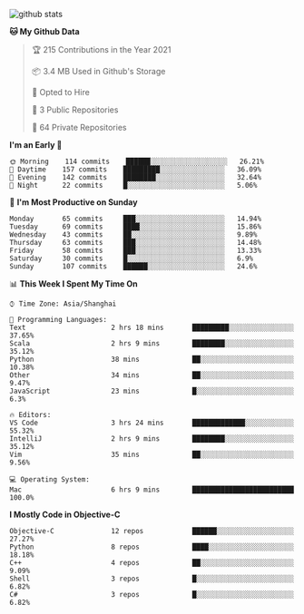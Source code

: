 
![github stats](https://github-readme-stats.vercel.app/api?username=ChesterYue&show_icons=true&count_private=true)

<!-- ![wakatime](https://github-readme-stats.vercel.app/api/wakatime?username=ChesterYue&layout=compact) -->

<!-- ![wakatime](https://github-readme-stats.vercel.app/api/top-langs/?username=ChesterYue&layout=compact) -->

<!--START_SECTION:waka-->
**🐱 My Github Data** 

> 🏆 215 Contributions in the Year 2021
 > 
> 📦 3.4 MB Used in Github's Storage 
 > 
> 💼 Opted to Hire
 > 
> 📜 3 Public Repositories 
 > 
> 🔑 64 Private Repositories  
 > 
**I'm an Early 🐤** 

```text
🌞 Morning    114 commits    ██████░░░░░░░░░░░░░░░░░░░   26.21% 
🌆 Daytime    157 commits    █████████░░░░░░░░░░░░░░░░   36.09% 
🌃 Evening    142 commits    ████████░░░░░░░░░░░░░░░░░   32.64% 
🌙 Night      22 commits     █░░░░░░░░░░░░░░░░░░░░░░░░   5.06%

```
📅 **I'm Most Productive on Sunday** 

```text
Monday       65 commits     ███░░░░░░░░░░░░░░░░░░░░░░   14.94% 
Tuesday      69 commits     ████░░░░░░░░░░░░░░░░░░░░░   15.86% 
Wednesday    43 commits     ██░░░░░░░░░░░░░░░░░░░░░░░   9.89% 
Thursday     63 commits     ███░░░░░░░░░░░░░░░░░░░░░░   14.48% 
Friday       58 commits     ███░░░░░░░░░░░░░░░░░░░░░░   13.33% 
Saturday     30 commits     █░░░░░░░░░░░░░░░░░░░░░░░░   6.9% 
Sunday       107 commits    ██████░░░░░░░░░░░░░░░░░░░   24.6%

```


📊 **This Week I Spent My Time On** 

```text
⌚︎ Time Zone: Asia/Shanghai

💬 Programming Languages: 
Text                     2 hrs 18 mins       █████████░░░░░░░░░░░░░░░░   37.65% 
Scala                    2 hrs 9 mins        ████████░░░░░░░░░░░░░░░░░   35.12% 
Python                   38 mins             ██░░░░░░░░░░░░░░░░░░░░░░░   10.38% 
Other                    34 mins             ██░░░░░░░░░░░░░░░░░░░░░░░   9.47% 
JavaScript               23 mins             █░░░░░░░░░░░░░░░░░░░░░░░░   6.3%

🔥 Editors: 
VS Code                  3 hrs 24 mins       █████████████░░░░░░░░░░░░   55.32% 
IntelliJ                 2 hrs 9 mins        ████████░░░░░░░░░░░░░░░░░   35.12% 
Vim                      35 mins             ██░░░░░░░░░░░░░░░░░░░░░░░   9.56%

💻 Operating System: 
Mac                      6 hrs 9 mins        █████████████████████████   100.0%

```

**I Mostly Code in Objective-C** 

```text
Objective-C              12 repos            ██████░░░░░░░░░░░░░░░░░░░   27.27% 
Python                   8 repos             ████░░░░░░░░░░░░░░░░░░░░░   18.18% 
C++                      4 repos             ██░░░░░░░░░░░░░░░░░░░░░░░   9.09% 
Shell                    3 repos             █░░░░░░░░░░░░░░░░░░░░░░░░   6.82% 
C#                       3 repos             █░░░░░░░░░░░░░░░░░░░░░░░░   6.82%

```



<!--END_SECTION:waka-->